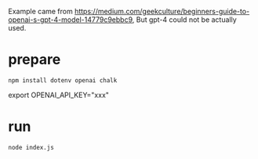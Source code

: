 Example came from https://medium.com/geekculture/beginners-guide-to-openai-s-gpt-4-model-14779c9ebbc9, But gpt-4 could not be actually used.

# prepare 
`npm install dotenv openai chalk`

export OPENAI_API_KEY="xxx"

# run
`node index.js`
